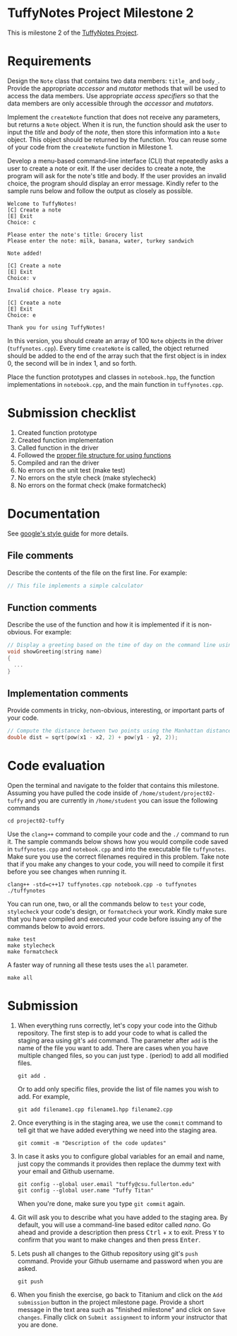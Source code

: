 # TuffyNotes Project Milestone 2

This is milestone 2 of the [TuffyNotes Project](https://docs.google.com/document/d/14qiyhHtXpZOkVqHdUmLjLu1OWcBhQijvqybHtgsEWhI/edit?usp=sharing).

# Requirements

Design the `Note` class that contains two data members: `title_` and `body_`. Provide the appropriate *accessor* and *mutator* methods that will be used to access the data members. Use appropriate *access specifiers* so that the data members are only accessible through the *accessor* and *mutators*.

Implement the `createNote` function that does not receive any parameters, but returns a `Note` object. When it is run, the function should ask the user to input the *title* and *body* of the *note*, then store this information into a `Note` object. This object should be returned by the function. You can reuse some of your code from the `createNote` function in Milestone 1.

Develop a menu-based command-line interface (CLI) that repeatedly asks a user to create a note or exit. If the user decides to create a note, the program will ask for the note's title and body. If the user provides an invalid choice, the program should display an error message. Kindly refer to the sample runs below and follow the output as closely as possible.

```
Welcome to TuffyNotes!
[C] Create a note
[E] Exit
Choice: c

Please enter the note's title: Grocery list
Please enter the note: milk, banana, water, turkey sandwich

Note added!

[C] Create a note
[E] Exit
Choice: v

Invalid choice. Please try again.

[C] Create a note
[E] Exit
Choice: e

Thank you for using TuffyNotes!
```

In this version, you should create an array of 100 `Note` objects in the driver (`tuffynotes.cpp`). Every time `createNote` is called, the object returned should be added to the end of the array such that the first object is in index 0, the second will be in index 1, and so forth.

Place the function prototypes and classes in `notebook.hpp`, the function implementations in `notebook.cpp`, and the main function in `tuffynotes.cpp`.

# Submission checklist
1. Created function prototype
1. Created function implementation
1. Called function in the driver
1. Followed the [proper file structure for using functions](https://github.com/ILXL-guides/function-file-organization)
1. Compiled and ran the driver
1. No errors on the unit test (make test)
1. No errors on the style check (make stylecheck)
1. No errors on the format check (make formatcheck)

# Documentation
See [google's style guide](https://google.github.io/styleguide/cppguide.html#Comments) for more details.

## File comments
Describe the contents of the file on the first line. For example:

```cpp
// This file implements a simple calculator
```

## Function comments
Describe the use of the function and how it is implemented if it is non-obvious. For example:

```cpp
// Display a greeting based on the time of day on the command line using the name parameter.
void showGreeting(string name)
{
  ...
}
```

## Implementation comments
Provide comments in tricky, non-obvious, interesting, or important parts of your code.

```cpp
// Compute the distance between two points using the Manhattan distance formula
double dist = sqrt(pow(x1 - x2, 2) + pow(y1 - y2, 2));
```

# Code evaluation
Open the terminal and navigate to the folder that contains this milestone. Assuming you have pulled the code inside of `/home/student/project02-tuffy` and you are currently in `/home/student` you can issue the following commands

```
cd project02-tuffy
```

Use the `clang++` command to compile your code and the `./` command to run it. The sample commands below shows how you would compile code saved in `tuffynotes.cpp` and `notebook.cpp` and into the executable file `tuffynotes`. Make sure you use the correct filenames required in this problem.  Take note that if you make any changes to your code, you will need to compile it first before you see changes when running it.

```
clang++ -std=c++17 tuffynotes.cpp notebook.cpp -o tuffynotes
./tuffynotes
```

You can run one, two, or all the commands below to `test` your code, `stylecheck` your code's design, or `formatcheck` your work. Kindly make sure that you have compiled and executed your code before issuing any of the commands below to avoid errors.

```
make test
make stylecheck
make formatcheck
```

A faster way of running all these tests uses the `all` parameter.

```
make all
```

# Submission
1. When everything runs correctly, let's copy your code into the Github repository. The first step is to add your code to what is called the staging area using git's `add` command. The parameter after `add` is the name of the file you want to add. There are cases when you have multiple changed files, so you can just type . (period) to add all modified files.

    ```
    git add .
    ```
    Or to add only specific files, provide the list of file names you wish to add. For example,
    ```
    git add filename1.cpp filename1.hpp filename2.cpp
    ```
1. Once everything is in the staging area, we use the `commit` command to tell git that we have added everything we need into the staging area.

    ```
    git commit -m "Description of the code updates"
    ```

1. In case it asks you  to configure global variables for an email and name, just copy the commands it provides then replace the dummy text with your email and Github username.

    ```
    git config --global user.email "tuffy@csu.fullerton.edu"
    git config --global user.name "Tuffy Titan"
    ```

    When you're done, make sure you type `git commit` again.

1. Git will ask you to describe what you have added to the staging area. By default, you will use a command-line based editor called *nano*. Go ahead and provide a description then press <kbd>Ctrl</kbd> + <kbd>x</kbd> to exit. Press <kbd>Y</kbd> to confirm that you want to make changes and then press <kbd>Enter</kbd>.

1. Lets push all changes to the Github repository using git's `push` command. Provide your Github username and password when you are asked.

    ```
    git push
    ```

1. When you finish the exercise, go back to Titanium and click on the `Add submission` button in the project milestone page. Provide a short message in the text area such as "finished milestone" and click on `Save changes`. Finally click on `Submit assignment` to inform your instructor that you are done.

